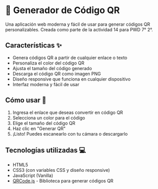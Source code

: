 # 📱 Generador de Código QR

Una aplicación web moderna y fácil de usar para generar códigos QR personalizables. Creada como parte de la actividad 14 para PWD 7° 2°.

## Características ✨

- Genera códigos QR a partir de cualquier enlace o texto
- Personaliza el color del código QR
- Ajusta el tamaño del código generado
- Descarga el código QR como imagen PNG
- Diseño responsive que funciona en cualquier dispositivo
- Interfaz moderna y fácil de usar

## Cómo usar 🚀

1. Ingresa el enlace que deseas convertir en código QR
2. Selecciona un color para el código
3. Elige el tamaño del código QR
4. Haz clic en "Generar QR"
5. ¡Listo! Puedes escanearlo con tu cámara o descargarlo

## Tecnologías utilizadas 💻

- HTML5
- CSS3 (con variables CSS y diseño responsive)
- JavaScript (Vanilla)
- [QRCode.js](https://davidshimjs.github.io/qrcodejs/) - Biblioteca para generar códigos QR
